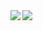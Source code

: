 <img align="left" src="https://github-readme-stats.vercel.app/api?username=aliuosio&count_private=true&show_icons=true&theme=dark" />
<img align="left" src="https://github-readme-stats.vercel.app/api/top-langs/?username=aliuosio&theme=dark&hide=html" />
